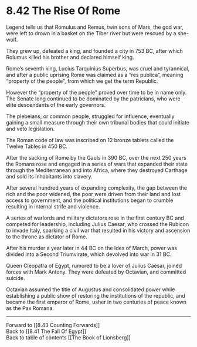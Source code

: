 # 8.42 The Rise Of Rome

Legend tells us that Romulus and Remus, twin sons of Mars, the god war, were left to drown in a basket on the Tiber river but were rescued by a she-wolf.

They grew up, defeated a king, and founded a city in 753 BC, after which Rolumus killed his brother and declared himself king.

Rome’s seventh king, Lucius Tarquinius Superbus, was cruel and tyrannical, and after a public uprising Rome was claimed as a “res publica”, meaning “property of the people”, from which we get the term Republic.

However the “property of the people” proved over time to be in name only. The Senate long continued to be dominated by the patricians, who were elite descendants of the early governors.

The plebeians, or common people, struggled for influence, eventually gaining a small measure through their own tribunal bodies that could initiate and veto legislation.

The Roman code of law was inscribed on 12 bronze tablets called the Twelve Tables in 450 BC.

After the sacking of Rome by the Gauls in 390 BC, over the next 250 years the Romans rose and engaged in a series of wars that expanded their state through the Mediterranean and into Africa, where they destroyed Carthage and sold its inhabitants into slavery.

After several hundred years of expanding complexity, the gap between the rich and the poor widened, the poor were driven from their land and lost access to government, and the political institutions began to crumble resulting in internal strife and violence.

A series of warlords and military dictators rose in the first century BC and competed for leadership, including Julius Caesar, who crossed the Rubicon to invade Italy, sparking a civil war that resulted in his victory and ascension to the throne as dictator of Rome.

After his murder a year later in 44 BC on the Ides of March, power was divided into a Second Triumvirate, which devolved into war in 31 BC.

Queen Cleopatra of Egypt, rumored to be a lover of Julius Caesar, joined forces with Mark Antony. They were defeated by Octavian, and committed suicide.

Octavian assumed the title of Augustus and consolidated power while establishing a public show of restoring the institutions of the republic, and became the first emperor of Rome, usher in two centuries of peace known as the Pax Romana.

___

Forward to [[8.43 Counting Forwards]]   
Back to [[8.41 The Fall Of Egypt]]          
Back to table of contents [[The Book of Lionsberg]]  

